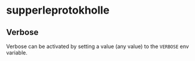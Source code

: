 # supperleprotokholle

## Verbose
Verbose can be activated by setting a value (any value) to the `VERBOSE` env variable.
